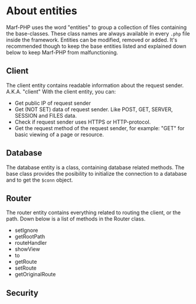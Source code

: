 <h1>About entities</h1>


Marf-PHP uses the word "entities" to group a collection of files containing the base-classes. These class names are always available in every <code>.php</code> file inside the framework. Entities can be modified, removed or added. It's recommended though to keep the base entities listed and explained down below to keep Marf-PHP from malfunctioning.

<h2>Client</h2>

The client entity contains readable information about the request sender. A.K.A. "client"
With the client entity, you can:
* Get public IP of request sender
* Get (NOT SET) data of request sender. Like POST, GET, SERVER, SESSION and FILES data.
* Check if request sender uses HTTPS or HTTP-protocol.
* Get the request method of the request sender, for example: "GET" for basic viewing of a page or resource.

<h2>Database</h2>

The database entity is a class, containing database related methods. The base class provides the posibility to initialize the connection to a database and to get the <code>$conn</code> object.

<h2>Router</h2>
The router entity contains everything related to routing the client, or the path. Down below is a list of methods in the Router class.

* setIgnore
* getRootPath
* routeHandler
* showView
* to
* getRoute
* setRoute
* getOriginalRoute

<h2>Security</h2>
